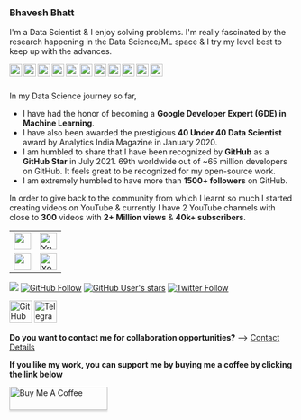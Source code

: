 ### Bhavesh Bhatt

I'm a Data Scientist & I enjoy solving problems. I'm really fascinated by the research happening in the Data Science/ML space & I try my level best to keep up with the advances.

<a href="https://www.youtube.com/BhaveshBhatt8791">
  <img align="left" alt="Bhavesh's Youtube" width="22px" src="https://cdn.jsdelivr.net/npm/simple-icons@v3/icons/youtube.svg" />
</a>
<a href="https://www.youtube.com/PythonTricks">
  <img align="left" alt="Bhavesh's Python" width="22px" src="https://cdn.jsdelivr.net/npm/simple-icons@3.13.0/icons/python.svg" />
</a>
<a href="https://twitter.com/_bhaveshbhatt">
  <img align="left" alt="Bhavesh's Twitter" width="22px" src="https://cdn.jsdelivr.net/npm/simple-icons@v3/icons/twitter.svg" />
</a>
<a href="https://www.linkedin.com/in/bhattbhavesh91/">
  <img align="left" alt="Bhavesh's Linkedin" width="22px" src="https://cdn.jsdelivr.net/npm/simple-icons@v3/icons/linkedin.svg" />
</a>
<a href="https://linktr.ee/bhattbhavesh91">
  <img align="left" alt="Bhavesh's Linktree" width="22px" src="https://cdn.jsdelivr.net/npm/simple-icons@4.9.0/icons/linktree.svg" />
</a>
<a href="https://about.me/bhattbhavesh91">
  <img align="left" alt="Bhavesh's About Me" width="22px" src="https://cdn.jsdelivr.net/npm/simple-icons@3.13.0/icons/about-dot-me.svg" />
</a>
<a href="https://medium.com/@bhattbhavesh91">
  <img align="left" alt="Bhavesh's Medium" width="22px" src="https://cdn.jsdelivr.net/npm/simple-icons@4.9.0/icons/medium.svg" />
</a>
<a href="http://bhattbhavesh91.github.io/">
  <img align="left" alt="Dev.to Link" width="22px" src="https://cdn.jsdelivr.net/npm/simple-icons@3.13.0/icons/blogger.svg" />
</a>
<a href="https://t.me/bhattbhavesh91">
  <img align="left" alt="Telegram Channel" width="22px" src="https://cdn.jsdelivr.net/npm/simple-icons@3.13.0/icons/telegram.svg" />
</a>
<a href="https://dev.to/bhattbhavesh91">
  <img align="left" alt="Bhavesh's Blog" width="22px" src="https://cdn.jsdelivr.net/npm/simple-icons@3.13.0/icons/dev-dot-to.svg" />
</a>
<a href="https://github.com/bhattbhavesh91">
  <img align="left" alt="Bhavesh's Github" width="22px" src="https://cdn.jsdelivr.net/npm/simple-icons@v3/icons/github.svg" />
</a>
<br/>
<br/>

In my Data Science journey so far, 
* I have had the honor of becoming a **Google Developer Expert (GDE) in Machine Learning**.
* I have also been awarded the prestigious **40 Under 40 Data Scientist** award by Analytics India Magazine in January 2020.
* I am humbled to share that I have been recognized by **GitHub** as a **GitHub Star** in July 2021. 69th worldwide out of ~65 million developers on GitHub. It feels great to be recognized for my open-source work.
* I am extremely humbled to have more than **1500+ followers** on GitHub.

In order to give back to the community from which I learnt so much I started creating videos on YouTube & currently I have 2 YouTube channels with close to **300** videos with **2+ Million views** & **40k+ subscribers**.

<!-- ### You can sponsor my work through [GitHub Sponsors.](https://github.com/sponsors/bhattbhavesh91) -->
<!-- [![Github Sponsorship](img/github_sponsor_btn.svg)](https://github.com/sponsors/bhattbhavesh91) -->
<!-- <iframe src="https://github.com/sponsors/bhattbhavesh91/button" title="Sponsor bhattbhavesh91" height="35" width="116" style="border: 0;"></iframe> -->
<!-- [![GitHub Sponsor](https://img.shields.io/badge/%E2%99%A1-Sponsor%20Me%20on%20GitHub-blue)](https://github.com/sponsors/bhattbhavesh91) -->
<!-- <a href="https://github.com/sponsors/bhattbhavesh91" target="_blank"><img height="40" alt="GitHub Sponsor" src = "https://img.shields.io/badge/sponsor-30363D?style=for-the-badge&logo=GitHub-Sponsors&logoColor=#white"></a> -->

<table font-size:30px;>
   <tr>
      <td><a href="https://www.youtube.com/BhaveshBhatt8791?sub_confirmation=1" target="_blank"><img height="30" src = "https://img.shields.io/youtube/channel/subscribers/UC8ofcOdHNINiPrBA9D59Vaw?style=social&logo=Youtube&label=Subscribe%20to%20my%20Machine%20Learning%20channel"></a></td>
      <td><a href="https://www.youtube.com/BhaveshBhatt8791?sub_confirmation=1" target="_blank"><img height="30" alt="YouTube Channel Views" src="https://img.shields.io/youtube/channel/views/UC8ofcOdHNINiPrBA9D59Vaw?color=blue&label=Views&logo=YouTube&style=flat-square"></a></td>
   </tr>
      <tr>
      <td><a href="https://www.youtube.com/c/PythonTricks?sub_confirmation=1" target="_blank"><img height="30" src = "https://img.shields.io/youtube/channel/subscribers/UCo_uTt4go2qs8xOJaUgsiiw?style=social&logo=Youtube&label=Subscribe%20to%20my%20Python%20channel"></a></td>
      <td><a href="https://www.youtube.com/c/PythonTricks?sub_confirmation=1" target="_blank"><img height="30" alt="YouTube Channel Views" src="https://img.shields.io/youtube/channel/views/UCo_uTt4go2qs8xOJaUgsiiw?color=Yellow&label=Views&logo=YouTube&logoColor=Red&style=flat-square"></a></td>
   </tr>
</table>


<!---
<table font-size:30px;>
   <tr>
   <td><b>Subscribe to my Machine Learning channel</b></td>
      <td><a href="https://www.youtube.com/BhaveshBhatt8791?sub_confirmation=1" target="_blank"><img height="30" src = "https://img.shields.io/youtube/channel/subscribers/UC8ofcOdHNINiPrBA9D59Vaw?style=social&logo=Youtube"></a></td>
      <td><a href="https://www.youtube.com/BhaveshBhatt8791?sub_confirmation=1" target="_blank"><img height="30" alt="YouTube Channel Views" src="https://img.shields.io/youtube/channel/views/UC8ofcOdHNINiPrBA9D59Vaw?color=blue&label=Views&logo=YouTube&style=flat-square"></a></td>
   </tr>
      <tr>
   <td><b>Subscribe to my Python channel</b></td>
      <td><a href="https://www.youtube.com/c/PythonTricks?sub_confirmation=1" target="_blank"><img height="30" src = "https://img.shields.io/youtube/channel/subscribers/UCo_uTt4go2qs8xOJaUgsiiw?style=social&logo=Youtube"></a></td>
      <td><a href="https://www.youtube.com/c/PythonTricks?sub_confirmation=1" target="_blank"><img height="30" alt="YouTube Channel Views" src="https://img.shields.io/youtube/channel/views/UCo_uTt4go2qs8xOJaUgsiiw?color=Yellow&label=Views&logo=YouTube&logoColor=Red&style=flat-square"></a></td>
   </tr>
</table>
-->

<!---
### Subscribe to my Machine Learning based YouTube channel : 
[![YouTube ML Channel](https://img.shields.io/youtube/channel/subscribers/UC8ofcOdHNINiPrBA9D59Vaw?style=social)](https://www.youtube.com/c/BhaveshBhatt8791/?sub_confirmation=1) [![YouTube ML Channel Stats](https://img.shields.io/youtube/channel/views/UC8ofcOdHNINiPrBA9D59Vaw)](https://www.youtube.com/c/BhaveshBhatt8791/?sub_confirmation=1)

Subscribe to my Machine Learning based YouTube channel &#10230; [Click here](https://youtube.com/BhaveshBhatt8791)
![YouTube Channel Subscribers](https://img.shields.io/youtube/channel/subscribers/UC8ofcOdHNINiPrBA9D59Vaw?style=social)
![YouTube Channel Views](https://img.shields.io/youtube/channel/views/UC8ofcOdHNINiPrBA9D59Vaw?style=social)
<img alt="YouTube Channel Views" src="https://img.shields.io/youtube/channel/views/UC8ofcOdHNINiPrBA9D59Vaw?style=social">

Subscribe to my Python based YouTube channel &#10230; [Click here](https://www.youtube.com/PythonTricks/)


[![Bhavesh's github stats](https://github-readme-stats.vercel.app/api?username=bhattbhavesh91&hide=contribs,prs)](https://github.com/anuraghazra/github-readme-stats)
-->

![](https://komarev.com/ghpvc/?username=bhattbhavesh91&style=social)
[![GitHub Follow](https://img.shields.io/github/followers/bhattbhavesh91?style=social&label=My%20GitHub%20Followers)](https://github.com/bhattbhavesh91)
[![GitHub User's stars](https://img.shields.io/github/stars/bhattbhavesh91?label=Star%20Gazers&style=social)](https://github.com/bhattbhavesh91)
[![Twitter Follow](https://img.shields.io/twitter/follow/_bhaveshbhatt?label=Follow%20Me%20on%20Twitter&style=social)](https://twitter.com/_bhaveshbhatt)
<!--
[![GitHub forks](https://img.shields.io/github/forks/bhattbhavesh91/?style=social&label=Fork&maxAge=2592000)](https://github.com/bhattbhavesh91)
-->

<a href="https://github.com/sponsors/bhattbhavesh91" target="_blank"><img height="40" alt="GitHub Sponsor" src = "https://img.shields.io/badge/Sponsor me on GitHub-30363D?style=for-the-badge&logo=GitHub-Sponsors&logoColor=#white"></a>
<a href="https://t.me/bhattbhavesh91" target="_blank"><img height="40" alt="Telegram Channel Link" src = "https://img.shields.io/badge/Join my Telegram channel-2CA5E0?style=for-the-badge&logo=telegram&logoColor=white"></a>

**Do you want to contact me for collaboration opportunities?** ⟶ [Contact Details](https://bhattbhavesh91.github.io/contact/)
<!-- <details>  -->
<!--   <summary>Contact Details</summary> -->
<!-- [Contact Details](https://bhattbhavesh91.github.io/contact/) -->
<!-- </details>  -->
  
**If you like my work, you can support me by buying me a coffee by clicking the link below**

<a href="https://www.buymeacoffee.com/bhattbhavesh91" target="_blank"><img src="https://www.buymeacoffee.com/assets/img/custom_images/orange_img.png" alt="Buy Me A Coffee" style="height: 41px !important;width: 174px !important;box-shadow: 0px 3px 2px 0px rgba(190, 190, 190, 0.5) !important;-webkit-box-shadow: 0px 3px 2px 0px rgba(190, 190, 190, 0.5) !important;" ></a>

<!--
### Bhavesh Bhatt

I'm a Data Scientist & I enjoy solving problems. I'm really fascinated by the research happening in the Data Science/ML space & I try my level best to keep up with the advances.

In my Data Science journey so far, 
* I have had the honor of becoming a Google Developer Expert (GDE) in Machine Learning 
* I have also been awarded the prestigious 40 Under 40 Data Scientist award by Analytics India Magazine in January 2020.

In order to give back to the community from which I learnt so much I started creating videos on YouTube & currently I have 2 YouTube channels with close to 230 videos, 1.5 Million views & 30k+ subscribers.

To view my Machine Learning based YouTube channel &#10230; [Click here](https://youtube.com/BhaveshBhatt8791)

To view my Python based YouTube channel &#10230; [Click here](https://www.youtube.com/PythonTricks/)

Connect with me on these platforms:

<a href="https://about.me/bhattbhavesh91"><img src="https://bhattbhavesh91.github.io/assets/images/aboutme_icon_1024.png" alt="drawing" width="35"/>&nbsp;&nbsp;&nbsp;&nbsp;
<a href="https://youtube.com/BhaveshBhatt8791"><img src="https://res.cloudinary.com/importdata/image/upload/v1595012354/yt_logo_jjgys4.png" alt="drawing" width="100"/>&nbsp;&nbsp;&nbsp;&nbsp;<a href="https://medium.com/@bhattbhavesh91"><img src="https://res.cloudinary.com/importdata/image/upload/v1595012354/medium_mono_hoz0z5.png" alt="drawing" width="35"/>&nbsp;&nbsp;&nbsp;&nbsp;<a href="http://twitter.com/_bhaveshbhatt"><img src="https://res.cloudinary.com/importdata/image/upload/v1595012924/Twitter_Logo_Blue_gbtagu.png" alt="drawing" width="40"/>&nbsp;&nbsp;&nbsp;&nbsp;
<a href="https://youtube.com/PythonTricks"><img src="https://bhattbhavesh91.github.io/assets/images/python_logo.png" alt="drawing" width="35"/>&nbsp;&nbsp;&nbsp;&nbsp;

[![Bhavesh's github stats](https://github-readme-stats.vercel.app/api?username=bhattbhavesh91&hide=contribs,prs)](https://github.com/anuraghazra/github-readme-stats)

![](https://komarev.com/ghpvc/?username=bhattbhavesh91&style=flat-square)
-->

<!--
**bhattbhavesh91/bhattbhavesh91** is a ✨ _special_ ✨ repository because its `README.md` (this file) appears on your GitHub profile.
&nbsp;&nbsp;
[![Top Langs](https://github-readme-stats.vercel.app/api/top-langs/?username=bhattbhavesh91)](https://github.com/anuraghazra/github-readme-stats)

![Visitor Count](https://profile-counter.glitch.me/bhattbhavesh91/count.svg)

<a href="https://github.com/anuraghazra/github-readme-stats">
  <img align="center" src="https://github-readme-stats.vercel.app/api?username=bhattbhavesh91" />
</a>
<a href="https://github.com/anuraghazra/convoychat">
  <img align="center" src="https://github-readme-stats.vercel.app/api/top-langs/?username=bhattbhavesh91" />
</a>


Profile Visits : [![HitCount](http://hits.dwyl.com/bhattbhavesh91/bhattbhavesh91.svg)](http://hits.dwyl.com/bhattbhavesh91/bhattbhavesh91)

Here are some ideas to get you started:

- 🔭 I’m currently working on ...
- 🌱 I’m currently learning ...
- 👯 I’m looking to collaborate on ...
- 🤔 I’m looking for help with ...
- 💬 Ask me about ...
- 📫 How to reach me: ...
- 😄 Pronouns: ...
- ⚡ Fun fact: ...
-->
